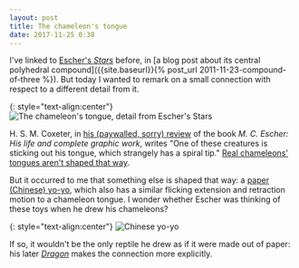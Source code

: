 ```yaml
---
layout: post
title: The chameleon's tongue
date: 2017-11-25 0:38
---
```

I've linked to [Escher's _Stars_](https://en.wikipedia.org/wiki/Stars_(M._C._Escher)) before, in [a blog post about its central polyhedral compound]({{site.baseurl}}{% post_url 2011-11-23-compound-of-three %}). But today I wanted to remark on a small connection with respect to a different detail from it.

{: style="text-align:center"}
![The chameleon's tongue, detail from Escher's Stars]({{site.baseurl}}/assets/2017/chameleon-tongue.jpg)

H. S. M. Coxeter, in [his (paywalled, sorry) review](https://doi.org/10.1007%2FBF03023010) of the book _M. C. Escher: His life and complete graphic work_,  writes "One of these creatures is sticking out his tongue, which strangely has a spiral tip." [Real chameleons' tongues aren't shaped that way](https://news.nationalgeographic.com/2016/01/160105-chameleons-tongue-speed-animals-science/).

But it occurred to me that something else is shaped that way: a [paper (Chinese) yo-yo](https://en.wikipedia.org/wiki/Paper_yo-yo), which also has a similar flicking extension and retraction motion to a chameleon tongue. I wonder whether Escher was thinking of these toys when he drew his chameleons?

{: style="text-align:center"}
![Chinese yo-yo]({{site.baseurl}}/assets/2017/chinese-yo-yo.jpg)

If so, it wouldn't be the only reptile he drew as if it were made out of paper: his later [_Dragon_](https://www.escherinhetpaleis.nl/story-of-escher/dragon/?lang=en) makes the connection more explicitly.
